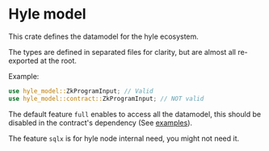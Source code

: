 # Hyle model 

This crate defines the datamodel for the hyle ecosystem.

The types are defined in separated files for clarity, but are almost all re-exported at the root.

Example:
```rust
use hyle_model::ZkProgramInput; // Valid
use hyle_model::contract::ZkProgramInput; // NOT valid
```

The default feature `full` enables to access all the datamodel, this should be disabled in the contract's dependency (See [examples](https://github.com/Hyle-org/examples)).

The feature `sqlx` is for hyle node internal need, you might not need it.
